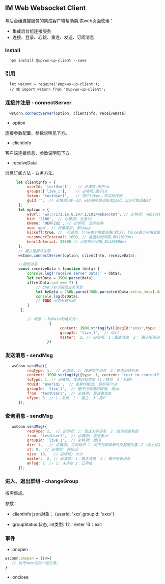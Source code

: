## IM Web Websocket Client
与后台组连接服务的集成客户端帮助类,供web页面使用：
* 集成后台组连接服务
* 连接、登录、心跳、重连、发送、订阅消息

### Install
```
  npm install @up/ws-up-client --save
```
### 引用
```
  let wsConn = require('@up/ws-up-client');
  // 或 import wsConn from '@up/ws-up-client';
```

### 连接并注册 - connectServer
```  javascript
  wsConn.connectServer(option, clientInfo, receiveData)
```

* option

连接参数配置，参数说明见下方。

* clientInfo

客户端连接信息，参数说明见下方。

* receiveData

消息订阅方法 - 业务方法。

```  javascript
     let clientInfo = {
          userId: 'testUser1',   // 必填项;用户id
          groups:['live_1'],    // 必填项;圈子id
          token: 'testUser1',   // 用户token，依实际传递
          guid:'',  // 必填项;唯一id，web端可自动生成guid，app可取设备id
      };
      let option = {
          wsUrl: 'ws://172.16.8.147:13181/websocket', // 必填项; websocket地址
          bid: '2100',  // 必填项; 业务id
          bName: 'OEMFZQZ', // 必填项; 业务名称
          xua:'app', // 设备类型, 默认app
          kickoff:true, //  可选项，true表示需要互踢(默认)，false表示不用互踢
          reconnectInterval: 1000, // 重连时间间隔,默认1000ms
          heartInterval: 20000 // 心跳执行间隔,默认20000ms
      };
      // 建立连接并注册
      wsConn.connectServer(option, clientInfo, receiveData);

      //接受消息
      const receiveData = function (data) {
          console.log('receive server Data:' + data);
          let retData = JSON.parse(data);
          if(retData.cmd === 7) {
              // cmd:7标识接受业务消息
              let bzData = JSON.parse(JSON.parse(retData.extra_data).dataStr);
              console.log(bzData);
              // TODO 业务处理代码
          }
       };

          // 消息 - bzData的格式为：
                    {
                         content: JSON.stringify([{msgId:'xxxx',type: 1, content: 'test im content2', from:{uId:'xx',avatar:'http://xxxx/123.jpg',name:'myname'},isMaster:'2',time:1518082121067}]),  // type:发送内容类型，由业务自行约定,如(1:文字  2:图片(Base64) 3：图片url 4：短语音url 5：短视频url)   content:消息内容 ;
                         groupId: 'live_1',  // 组id
                         master:  2, // 必填项; 1：圈主消息  2： 圈子所有消息
                   })

```

### 发送消息 - sendMsg
```  javascript
   wsConn.sendMsg({
          reqType: 1,  // 必填项; 1: 发送文字消息  2：查询消息列表
          content: JSON.stringify({type: 1, content: 'test im content2'}),  // 必填项; type:发送内容类型，由业务自行约定,如(1:文字  2:图片(Base64) 3：图片url 4：短语音url 5：短视频url)   content:消息内容
          toType: 1, // 必填项; 发送目标类型 (1：群组  2：私聊)
          toUId: 'userId1',  // 私聊时赋值; 目标用户id
          groupId: 'live_1',  // 圈子内消息时赋值; 组id
          from: 'testUser1',  // 必填项; 发送者信息
          uType: 3  // 1：系统  2： 圈主  3：用户
      });
```

### 查询消息 - sendMsg
```  javascript
   wsConn.sendMsg({
          reqType: 2,  // 必填项; 1: 发送文字消息  2：查询消息列表
          from: 'testUser1',  // 必填项; 发送者id
          groupId: 'live_1',  // 必填项; 组id
          dir: 1,   // 必填项; 方向标识 1：向下拉取最新的交易圈内容；2：向上拉取旧的交易圈内容4：短语音url 5：短视频url)
          st: 0,  // 必填项; 开始id
          size: 10,   // 必填项; 大小
          master:  2, // 必填项; 1：圈主消息  2： 圈子所有消息
          aFlag: 2  // 1: 未审核 2：已审核
      });
```

### 进入、退出群组 - changeGroup
按需集成。

参数：
* clientInfo
json对象： {userId: 'xxx',groupId: 'xxxx'}

* groupStatus
状态, int类型:  12：enter 13：exit

### 事件
* onopen
``` JavaScript
wsConn.onopen = ()=>{
   // 执行open后的一些业务。
}
```

* onclose


